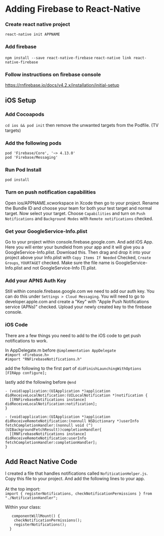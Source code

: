 Adding Firebase to React-Native
===============================

### Create react native project
`react-native init APPNAME`

### Add firebase
`npm install --save react-native-firebase`
`react-native link react-native-firebase`

### Follow instructions on firebase console
https://rnfirebase.io/docs/v4.2.x/installation/initial-setup

## iOS Setup

### Add Cocoapods
`cd ios && pod init` then remove the unwanted targets from the Podfile. (TV targets)

### Add the following pods
`pod 'Firebase/Core', '~> 4.13.0'` <br />
`pod 'Firebase/Messaging'`

### Run Pod Install
`pod install`

### Turn on push notification capabilities
Open ios/APPNAME.xcworkspace in Xcode then go to your project. Rename the Bundle ID and choose your team for both your test target and normal target. Now select your target. Choose `Capabilities` and turn on `Push Notifications` and `Background Modes` with `Remote notifications` checked.

### Get your GoogleService-Info.plist
Go to your project within console.firebase.google.com. And add iOS App. Here you will enter your bundleid from your app and it will give you a GoogleService-Info.plist. Download this. Then drag and drop it into your project above your Info.plist with `Copy Items If Needed` Checked, `Create Groups`, `YOURTAGET` checked. Make sure the file name is GoogleService-Info.plist and not GoogleService-Info (1).plist.

### Add your APNS Auth Key
Still within console.firebase.google.com we need to add our auth key. You can do this under `Settings > Cloud Messaging`. You will need to go to developer.apple.com and create a "Key" with "Apple Push Notifications service (APNs)" checked. Upload your newly created key to the firebase console.

### iOS Code
There are a few things you need to add to the iOS code to get push notifications to work.

In AppDelegate.m before `@implementation AppDelegate` <br />
`#import <Firebase.h>` <br />
`#import "RNFirebaseNotifications.h"`

add the following to the first part of `didFinishLaunchingWithOptions` <br />
`[FIRApp configure];`

lastly add the following before `@end`
```
- (void)application:(UIApplication *)application didReceiveLocalNotification:(UILocalNotification *)notification {
  [[RNFirebaseNotifications instance] didReceiveLocalNotification:notification];
}

- (void)application:(UIApplication *)application didReceiveRemoteNotification:(nonnull NSDictionary *)userInfo
fetchCompletionHandler:(nonnull void (^)(UIBackgroundFetchResult))completionHandler{
  [[RNFirebaseNotifications instance] didReceiveRemoteNotification:userInfo fetchCompletionHandler:completionHandler];
}
```

## Add React Native Code
I created a file that handles notifications called `NofiticationHelper.js`. Copy this file to your project. And add the following lines to your app. <br /><br />
At the top import: <br />
`import { registerNotifications, checkNotificationPermissions } from "./NotificationHandler";`

Within your class: <br />

```
   componentWillMount() {
   	checkNotificationPermissions();
	registerNotifications();
  }
```



